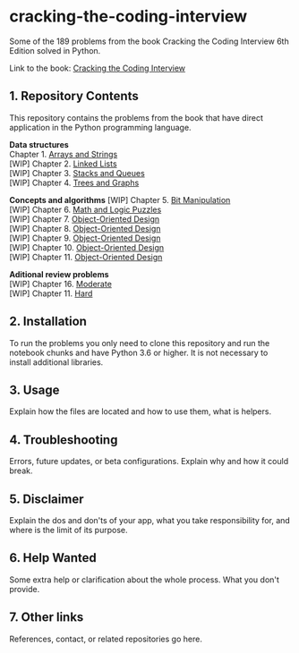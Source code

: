 # cracking-the-coding-interview

Some of the 189 problems from the book Cracking the Coding Interview 6th Edition solved in Python. 

Link to the book: [Cracking the Coding Interview](https://www.crackingthecodinginterview.com/)


## 1. Repository Contents

This repository contains the problems from the book that have direct application in the Python programming language.

**Data structures**  
Chapter 1. [Arrays and Strings](#1-what-is-pytemplate)  
[WIP] Chapter 2. [Linked Lists](#1-what-is-pytemplate)  
[WIP] Chapter 3. [Stacks and Queues](#1-what-is-pytemplate)  
[WIP] Chapter 4. [Trees and Graphs](#1-what-is-pytemplate)  

**Concepts and algorithms** 
[WIP] Chapter 5. [Bit Manipulation](#1-what-is-pytemplate)  
[WIP] Chapter 6. [Math and Logic Puzzles](#1-what-is-pytemplate)  
[WIP] Chapter 7. [Object-Oriented Design](#1-what-is-pytemplate)  
[WIP] Chapter 8. [Object-Oriented Design](#1-what-is-pytemplate)  
[WIP] Chapter 9. [Object-Oriented Design](#1-what-is-pytemplate)  
[WIP] Chapter 10. [Object-Oriented Design](#1-what-is-pytemplate)  
[WIP] Chapter 11. [Object-Oriented Design](#1-what-is-pytemplate) 

**Aditional review problems**  
[WIP] Chapter 16. [Moderate](#1-what-is-pytemplate)  
[WIP] Chapter 11. [Hard](#1-what-is-pytemplate)  


## 2. Installation
To run the problems you only need to clone this repository and run the notebook chunks and have Python 3.6 or higher. It is not necessary to install additional libraries.


## 3. Usage

Explain how the files are located and how to use them, what is helpers.



## 4. Troubleshooting

Errors, future updates, or beta configurations. Explain why and how it could break.


## 5. Disclaimer

Explain the dos and don'ts of your app, what you take responsibility for, and where is the limit of its purpose.


## 6. Help Wanted

Some extra help or clarification about the whole process. What you don't provide.


## 7. Other links

References, contact, or related repositories go here.


